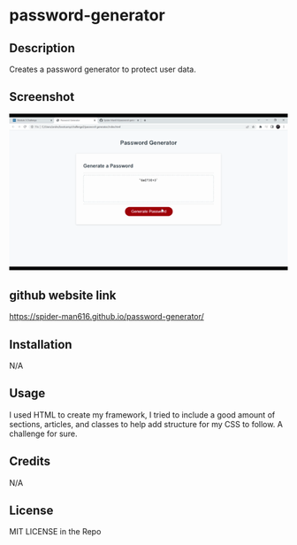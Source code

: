 # password-generator

## Description

Creates a password generator to protect user data.

## Screenshot

![Gif of Password-Generator Page working](/Untitled_%20Aug%2020%2C%202022%2010_40%20PM.gif)

## github website link

https://spider-man616.github.io/password-generator/

## Installation

N/A

## Usage

I used HTML to create my framework, I tried to include a good amount of sections, articles, and classes to help add structure for my CSS to follow.
A challenge for sure.

## Credits

N/A

## License

MIT LICENSE in the Repo
